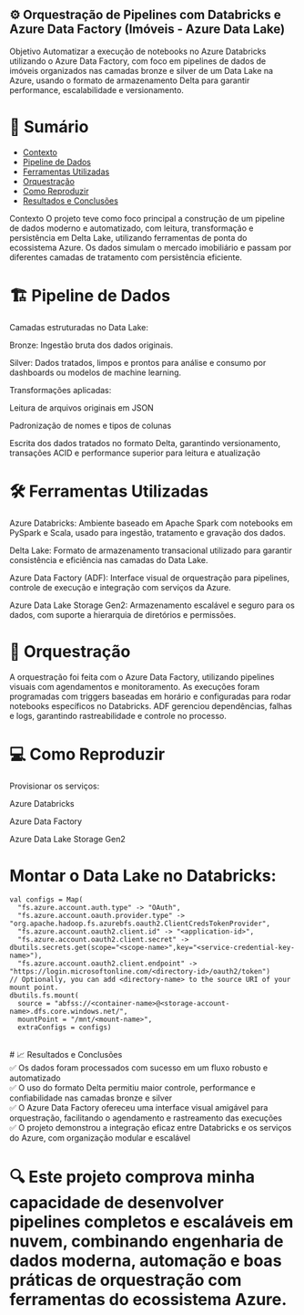 ## ⚙️ Orquestração de Pipelines com Databricks e Azure Data Factory (Imóveis - Azure Data Lake)
Objetivo
Automatizar a execução de notebooks no Azure Databricks utilizando o Azure Data Factory, com foco em pipelines de dados de imóveis organizados nas camadas bronze e silver de um Data Lake na Azure, usando o formato de armazenamento Delta para garantir performance, escalabilidade e versionamento.

# 📌 Sumário
- [Contexto](#contexto)
- [Pipeline de Dados](#pipeline-de-dados)
- [Ferramentas Utilizadas](#ferramentas-utilizadas)
- [Orquestração](#orquestração)
- [Como Reproduzir](#como-reproduzir)
- [Resultados e Conclusões](#resultados-e-conclusões)

Contexto
O projeto teve como foco principal a construção de um pipeline de dados moderno e automatizado, com leitura, transformação e persistência em Delta Lake, utilizando ferramentas de ponta do ecossistema Azure. Os dados simulam o mercado imobiliário e passam por diferentes camadas de tratamento com persistência eficiente.

# 🏗 Pipeline de Dados 
Camadas estruturadas no Data Lake:

Bronze: Ingestão bruta dos dados originais.

Silver: Dados tratados, limpos e prontos para análise e consumo por dashboards ou modelos de machine learning.

Transformações aplicadas:

Leitura de arquivos originais em JSON

Padronização de nomes e tipos de colunas

Escrita dos dados tratados no formato Delta, garantindo versionamento, transações ACID e performance superior para leitura e atualização

# 🛠 Ferramentas Utilizadas
Azure Databricks: Ambiente baseado em Apache Spark com notebooks em PySpark e Scala, usado para ingestão, tratamento e gravação dos dados.

Delta Lake: Formato de armazenamento transacional utilizado para garantir consistência e eficiência nas camadas do Data Lake.

Azure Data Factory (ADF): Interface visual de orquestração para pipelines, controle de execução e integração com serviços da Azure.

Azure Data Lake Storage Gen2: Armazenamento escalável e seguro para os dados, com suporte a hierarquia de diretórios e permissões.

# 🔄 Orquestração
A orquestração foi feita com o Azure Data Factory, utilizando pipelines visuais com agendamentos e monitoramento. As execuções foram programadas com triggers baseadas em horário e configuradas para rodar notebooks específicos no Databricks. ADF gerenciou dependências, falhas e logs, garantindo rastreabilidade e controle no processo.

# 💻 Como Reproduzir
Provisionar os serviços:

Azure Databricks

Azure Data Factory

Azure Data Lake Storage Gen2
<br/>
# Montar o Data Lake no Databricks:
```
val configs = Map(
  "fs.azure.account.auth.type" -> "OAuth",
  "fs.azure.account.oauth.provider.type" -> "org.apache.hadoop.fs.azurebfs.oauth2.ClientCredsTokenProvider",
  "fs.azure.account.oauth2.client.id" -> "<application-id>",
  "fs.azure.account.oauth2.client.secret" -> dbutils.secrets.get(scope="<scope-name>",key="<service-credential-key-name>"),
  "fs.azure.account.oauth2.client.endpoint" -> "https://login.microsoftonline.com/<directory-id>/oauth2/token")
// Optionally, you can add <directory-name> to the source URI of your mount point.
dbutils.fs.mount(
  source = "abfss://<container-name>@<storage-account-name>.dfs.core.windows.net/",
  mountPoint = "/mnt/<mount-name>",
  extraConfigs = configs)
```
<br/>
# 📈 Resultados e Conclusões <br/>
✅ Os dados foram processados com sucesso em um fluxo robusto e automatizado<br/>
✅ O uso do formato Delta permitiu maior controle, performance e confiabilidade nas camadas bronze e silver<br/>
✅ O Azure Data Factory ofereceu uma interface visual amigável para orquestração, facilitando o agendamento e rastreamento das execuções<br/>
✅ O projeto demonstrou a integração eficaz entre Databricks e os serviços do Azure, com organização modular e escalável<br/>

# 🔍 Este projeto comprova minha capacidade de desenvolver pipelines completos e escaláveis em nuvem, combinando engenharia de dados moderna, automação e boas práticas de orquestração com ferramentas do ecossistema Azure.
